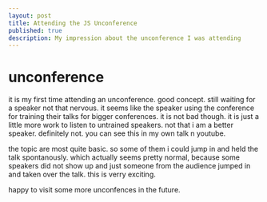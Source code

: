 ```yaml
---
layout: post
title: Attending the JS Unconference
published: true
description: My impression about the unconference I was attending
---
```


# unconference
it is my first time attending an unconference. good concept. still waiting for a speaker not that nervous. it seems like the speaker using the conference for training their talks for bigger conferences. it is not bad though. it is just a little more work to listen to untrained speakers. not that i am a better speaker. definitely not. you can see this in my own talk n youtube.

the topic are most quite basic. so some of them i could jump in and held the talk spontanously. which actually seems pretty normal, because some speakers did not show up and just someone from the audience jumped in and taken over the talk. this is verry exciting.

happy to visit some more unconfences in the future.
